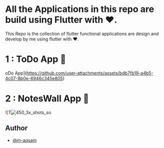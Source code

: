 
# All the Applications in this repo are build using Flutter with ❤️.

This Repo is the collection of flutter functional applications are design and develop by me using flutter with ❤️.

# 1 : ToDo App 📱

oDo App](https://github.com/user-attachments/assets/bdb7fb19-a4b5-4c07-8b0e-6946c345e805)

# 2 : NotesWall App 📱

![T![450_3x_shots_so](https://github.com/user-attachments/assets/14071014-3d2a-40da-b0fe-423e9c6a06c0)



## Author

- [@m-aqsam](https://github.com/m-aqsam)




